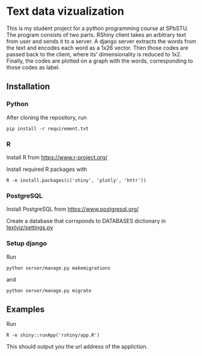 # Text data vizualization

This is my student project for a python programming course at SPbSTU.
The program consists of two parts. RShiny client takes an arbitrary text from user and sends it to a server. A django server extracts the words from the text and encodes each word as a 1x26 vector. Then those codes are passed back to the client, where its' dimensionality is reduced to 1x2. Finally, the codes are plotted on a graph with the words, corresponding to those codes as label.

## Installation
### Python
After cloning the repository, run
```
pip install -r requirement.txt
```
### R
Install R from https://www.r-project.org/

Install required R packages with
```
R -e install.packages(c('shiny', 'plotly', 'httr'))
```
### PostgreSQL
Install PostgreSQL from https://www.postgresql.org/

Create a database that corrsponds to DATABASES dictionary in [textviz/settings.py](textviz/settings.py)

### Setup django
Run
```
python server/manage.py makemigrations
```
and
```
python server/manage.py migrate
```

## Examples
Run
```
R -e shiny::runApp('rshiny/app.R')
```
This should output you the url address of the appliction.

